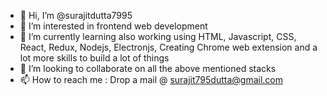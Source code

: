 - 👋 Hi, I’m @surajitdutta7995
- 👀 I’m interested in frontend web development
- 🌱 I’m currently learning also working using HTML, Javascript, CSS, React, Redux, Nodejs, Electronjs, Creating Chrome web extension and a lot more skills to build a lot of things 
- 💞️ I’m looking to collaborate on all the above mentioned stacks
- 📫 How to reach me : Drop a mail @ surajit795dutta@gmail.com 

<!---
surajitdutta7995/surajitdutta7995 is a ✨ special ✨ repository because its `README.md` (this file) appears on your GitHub profile.
You can click the Preview link to take a look at your changes.
--->
